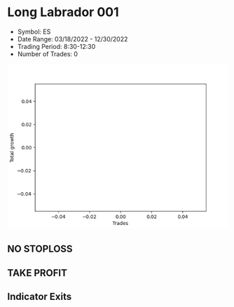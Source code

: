 # Long Labrador 001 
- Symbol: ES
- Date Range: 03/18/2022 - 12/30/2022
- Trading Period: 8:30-12:30
- Number of Trades: 0

![Plot](LongLabrador001ES.png)
## NO STOPLOSS











## TAKE PROFIT






## Indicator Exits



